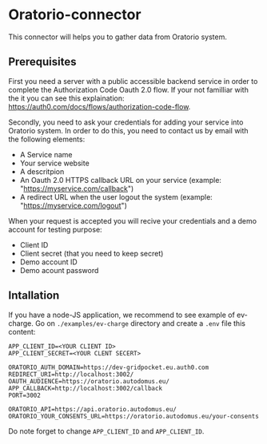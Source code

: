 # Oratorio-connector
This connector will helps you to gather data from Oratorio system.

## Prerequisites
First you need a server with a public accessible backend service in order to complete the Authorization Code Oauth 2.0 flow. If your not familliar with the it you can see this explaination: https://auth0.com/docs/flows/authorization-code-flow.

Secondly, you need to ask your credentials for adding your service into Oratorio system. In order to do this, you need to contact us by email with the following elements:

- A Service name
- Your service website
- A descritpion
- An Oauth 2.0 HTTPS callback URL on your service (example: "https://myservice.com/callback")
- A redirect URL when the user logout the system (example: "https://myservice.com/logout")

When your request is accepted you will recive your credentials and a demo account for testing purpose:

- Client ID
- Client secret (that you need to keep secret)
- Demo account ID
- Demo acount password 

## Intallation

If you have a node-JS application, we recommend to see example of ev-charge. Go on `./examples/ev-charge` directory and create a `.env` file this content:

```
APP_CLIENT_ID=<YOUR CLIENT ID>
APP_CLIENT_SECRET=<YOUR CLENT SECERT>

ORATORIO_AUTH_DOMAIN=https://dev-gridpocket.eu.auth0.com
REDIRECT_URI=http://localhost:3002/
OAUTH_AUDIENCE=https://oratorio.autodomus.eu/
APP_CALLBACK=http://localhost:3002/callback
PORT=3002

ORATORIO_API=https://api.oratorio.autodomus.eu/
ORATORIO_YOUR_CONSENTS_URL=https://oratorio.autodomus.eu/your-consents
```

Do note forget to change `APP_CLIENT_ID` and `APP_CLIENT_ID`.
